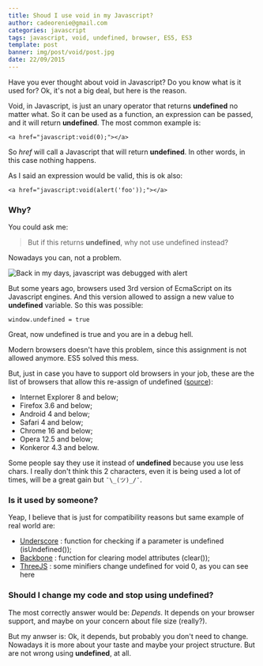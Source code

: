 ```yaml
---
title: Shoud I use void in my Javascript?
author: cadeorenie@gmail.com
categories: javascript
tags: javascript, void, undefined, browser, ES5, ES3
template: post
banner: img/post/void/post.jpg
date: 22/09/2015
---
```


Have you ever thought about void in Javascript? Do you know what is it used for? Ok, it's not a big deal, but here is the reason.

Void, in Javascript, is just an unary operator that returns **undefined** no matter what. So it can be used as a function, an expression can be passed, and it will return **undefined**. The most common example is:


```
<a href="javascript:void(0);"></a>
```

So *href* will call a Javascript that will return **undefined**. In other words, in this case nothing happens.

As I said an expression would be valid, this is ok also:

```
<a href="javascript:void(alert('foo'));"></a>
```

### Why?

You could ask me:

> But if this returns **undefined**, why not use undefined instead?

Nowadays you can, not a problem.

![Back in my days, javascript was debugged with alert](../../../../img/post/void/back.jpg)

But some years ago, browsers used 3rd version of EcmaScript on its Javascript engines. And this version allowed to assign a new value to **undefined** variable. So this was possible:

```
window.undefined = true
```

Great, now undefined is true and you are in a debug hell.

Modern browsers doesn't have this problem, since this assignment is not allowed anymore. ES5 solved this mess.

But, just in case you have to support old browsers in your job, these are the list of browsers that allow this re-assign of undefined ([source](http://kangax.github.io/compat-table/es5/#Immutable_undefined)):

* Internet Explorer 8 and below;
* Firefox 3.6 and below;
* Android 4 and below;
* Safari 4 and below;
* Chrome 16 and below;
* Opera 12.5 and below;
* Konkeror 4.3 and below.

Some people say they use it instead of **undefined** because you use less chars. I really don't think this 2 characters, even it is being used a lot of times, will be a great gain but `¯\_(ツ)_/¯`.

### Is it used by someone?

Yeap, I believe that is just for compatibility reasons but same example of real world are:

* [Underscore](https://github.com/jashkenas/underscore/blob/master/underscore.js#L1325) : function for checking if a parameter is undefined (isUndefined());
* [Backbone](https://github.com/jashkenas/backbone/blob/master/backbone.js#L543) : function for clearing model attributes (clear());
* [ThreeJS](https://github.com/mrdoob/three.js/blob/master/build/three.min.js) : some minifiers change undefined for void 0, as you can see here

### Should I change my code and stop using undefined?

The most correctly answer would be: *Depends*. It depends on your browser support, and maybe on your concern about file size (really?).

But my anwser is: Ok, it depends, but probably you don't need to change. Nowadays it is more about your taste and maybe your project structure. But are not wrong using **undefined**, at all.